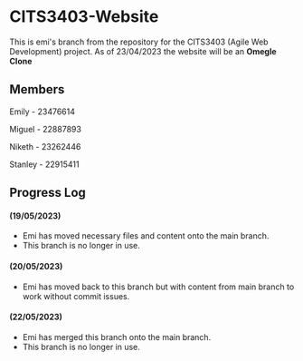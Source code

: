 # CITS3403-Website
This is emi's branch from the repository for the CITS3403 (Agile Web Development) project. As of 23/04/2023 the website will be an **Omegle Clone**

## Members
Emily   - 23476614

Miguel  - 22887893

Niketh  - 23262446

Stanley - 22915411

## Progress Log
#### **(19/05/2023)** 
- Emi has moved necessary files and content onto the main branch.
- This branch is no longer in use.

#### **(20/05/2023)** 
- Emi has moved back to this branch but with content from main branch to work without commit issues.

#### **(22/05/2023)** 
- Emi has merged this branch onto the main branch.
- This branch is no longer in use.
